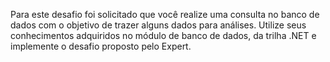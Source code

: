 Para este desafio foi solicitado que você realize uma consulta no banco de dados com o objetivo de trazer alguns dados para análises. Utilize seus conhecimentos adquiridos no módulo de banco de dados, da trilha .NET e implemente o desafio proposto pelo Expert.

